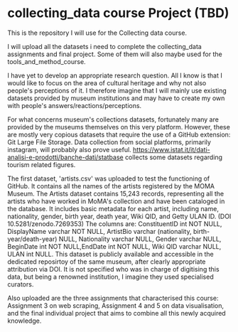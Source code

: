 # collecting_data course Project (TBD)

This is the repository I will use for the Collecting data course.

I will upload all the datasets i need to complete the collecting_data assignments and final project. Some of them will also maybe used for the tools_and_method_course.

I have yet to develop an appropriate research question. All I know is that I would like to focus on the area of cultural heritage and why not also people's perceptions of it. I therefore imagine that I will mainly use existing datasets provided by museum institutions and may have to create my own with people's answers/reactions/perceptions.

For what concerns museum's collections datasets, fortunately many are provided by the museums themselves on this very platform. However, these are mostly very copious datasets that require the use of a GitHub extension: Git Large File Storage. Data collection from social platforms, primarily instagram, will probably also prove useful. https://www.istat.it/it/dati-analisi-e-prodotti/banche-dati/statbase collects some datasets regarding tourism related figures. 

The first dataset, 'artists.csv' was uploaded to test the functioning of GitHub. It contains all the names of the artists registered by the MOMA Museum. The Artists dataset contains 15,243 records, representing all the artists who have worked in MoMA's collection and have been cataloged in the database. It includes basic metadata for each artist, including name, nationality, gender, birth year, death year, Wiki QID, and Getty ULAN ID. (DOI 10.5281/zenodo.7269353) The columns are: ConstituentID int NOT NULL, DisplayName varchar NOT NULL, ArtistBio varchar (nationality, birth-year/death-year) NULL, Nationality varchar NULL, Gender varchar NULL, BeginDate int NOT NULL,EndDate int NOT NULL, Wiki QID varchar NULL, ULAN int NULL. 
This dataset is publicly available and accessible in the dedicated reposirtoy of the same museum, after clearly appropriate attribution via DOI. It is not specified who was in charge of digitising this data, but being a renowned institution, I imagine they used specialised curators.

Also uploaded are the three assignments that characterised this course: Assignment 3 on web scraping, Assignment 4 and 5 on data visualisation, and the final individual project that aims to combine all this newly acquired knowledge. 
